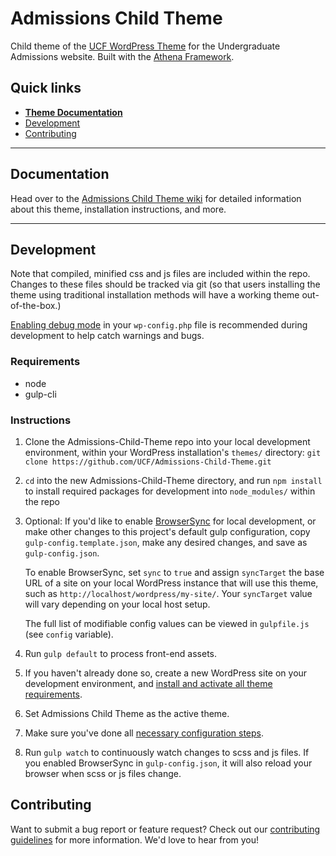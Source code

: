 # Admissions Child Theme

Child theme of the [UCF WordPress Theme](https://github.com/UCF/UCF-WordPress-Theme/) for the Undergraduate Admissions website.  Built with the [Athena Framework](https://ucf.github.io/Athena-Framework/).

## Quick links

* [**Theme Documentation**](https://github.com/UCF/Admissions-Child-Theme/wiki)
* [Development](#development)
* [Contributing](#contributing)

-----

## Documentation

Head over to the [Admissions Child Theme wiki](https://github.com/UCF/Admissions-Child-Theme/wiki) for detailed information about this theme, installation instructions, and more.

-----

## Development

Note that compiled, minified css and js files are included within the repo.  Changes to these files should be tracked via git (so that users installing the theme using traditional installation methods will have a working theme out-of-the-box.)

[Enabling debug mode](https://codex.wordpress.org/Debugging_in_WordPress) in your `wp-config.php` file is recommended during development to help catch warnings and bugs.

### Requirements
* node
* gulp-cli

### Instructions
1. Clone the Admissions-Child-Theme repo into your local development environment, within your WordPress installation's `themes/` directory: `git clone https://github.com/UCF/Admissions-Child-Theme.git`
2. `cd` into the new Admissions-Child-Theme directory, and run `npm install` to install required packages for development into `node_modules/` within the repo
3. Optional: If you'd like to enable [BrowserSync](https://browsersync.io) for local development, or make other changes to this project's default gulp configuration, copy `gulp-config.template.json`, make any desired changes, and save as `gulp-config.json`.

    To enable BrowserSync, set `sync` to `true` and assign `syncTarget` the base URL of a site on your local WordPress instance that will use this theme, such as `http://localhost/wordpress/my-site/`.  Your `syncTarget` value will vary depending on your local host setup.

    The full list of modifiable config values can be viewed in `gulpfile.js` (see `config` variable).
3. Run `gulp default` to process front-end assets.
4. If you haven't already done so, create a new WordPress site on your development environment, and [install and activate all theme requirements](https://github.com/UCF/Admissions-Child-Theme/wiki/Installation#installation-requirements).
5. Set Admissions Child Theme as the active theme.
6. Make sure you've done all [necessary configuration steps](https://github.com/UCF/Admissions-Child-Theme/wiki/Installation#theme-configuration).
7. Run `gulp watch` to continuously watch changes to scss and js files.  If you enabled BrowserSync in `gulp-config.json`, it will also reload your browser when scss or js files change.


## Contributing

Want to submit a bug report or feature request?  Check out our [contributing guidelines](https://github.com/UCF/Admissions-Child-Theme/blob/master/CONTRIBUTING.md) for more information.  We'd love to hear from you!
